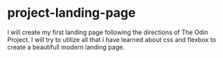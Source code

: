 # project-landing-page
I will create my first landing page following the directions of The Odin Project.
I will try to utilize all that i have learned about css and flexbox to create a beautifull modern landing page.
